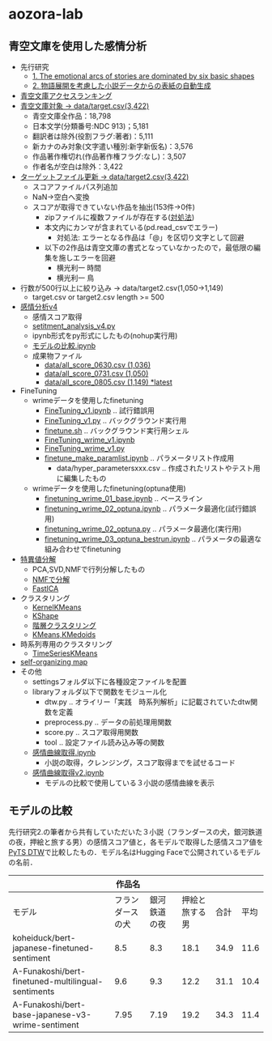 # aozora-lab

## 青空文庫を使用した感情分析

- 先行研究
  - [1. The emotional arcs of stories are dominated by six basic shapes](https://arxiv.org/pdf/1606.07772.pdf)
  - [2. 物語展開を考慮した小説データからの表紙の自動生成](https://db-event.jpn.org/deim2019/post/papers/350.pdf)
- [青空文庫アクセスランキング](青空文庫データクレンジング.ipynb)
- [青空文庫対象 → data/target.csv(3,422)](青空文庫対象.ipynb)
  - 青空文庫全作品：18,798
  - 日本文学(分類番号:NDC 913)；5,181
  - 翻訳者は除外(役割フラグ:著者)：5,111
  - 新カナのみ対象(文字遣い種別:新字新仮名)：3,576
  - 作品著作権切れ(作品著作権フラグ:なし)：3,507
  - 作者名が空白は除外：3,422
- [ターゲットファイル更新  → data/target2.csv(3,422)](update_target.ipynb)
  - スコアファイルパス列追加
  - NaN→空白へ変換
  - スコアが取得できていない作品を抽出(153件→0件)
    - zipファイルに複数ファイルが存在する([対処法](https://stackoverflow.com/questions/44575251/reading-multiple-files-contained-in-a-zip-file-with-pandas))
    - 本文内にカンマが含まれている(pd.read_csvでエラー)
      - 対処法: エラーとなる作品は「@」を区切り文字として回避
    - 以下の2作品は青空文庫の書式となっていなかったので，最低限の編集を施しエラーを回避
      - 横光利一 時間
      - 横光利一 鳥
- 行数が500行以上に絞り込み → data/target2.csv(1,050→1,149)
  - target.csv or target2.csv length >= 500
- [感情分析v4](感情分析v4.ipynb)
  - 感情スコア取得
  - [setitment_analysis_v4.py](setitment_analysis_v4.py)
  - ipynb形式をpy形式にしたもの(nohup実行用)
  - [モデルの比較.ipynb](モデルの比較.ipynb)
  - 成果物ファイル
    - [data/all_score_0630.csv (1,036)](data/all_score_0630.csv)
    - [data/all_score_0731.csv (1,050)](data/all_score_0731.csv)
    - [data/all_score_0805.csv (1,149) *latest](data/all_score_0805.csv)
- FineTuning
  - wrimeデータを使用したfinetuning
    - [FineTuning_v1.ipynb](FineTuning_v1.ipynb) .. 試行錯誤用
    - [FineTuning_v1.py](FineTuning_v1.py) .. バックグラウンド実行用
    - [finetune.sh](finetune.sh) .. バックグラウンド実行用シェル
    - [FineTuning_wrime_v1.ipynb](FineTuning_wrime_v1.ipynb)
    - [FineTuning_wrime_v1.py](FineTuning_wrime_v1.ipynb)
    - [finetune_make_paramlist.ipynb](finetune_make_paramlist.ipynb) .. パラメータリスト作成用
      - data/hyper_parametersxxx.csv .. 作成されたリストやテスト用に編集したもの
  - wrimeデータを使用したfinetuning(optuna使用)
    - [finetuning_wrime_01_base.ipynb](finetuning_wrime_01_base.ipynb) .. ベースライン
    - [finetuning_wrime_02_optuna.ipynb](finetuning_wrime_02_optuna.ipynb) .. パラメータ最適化(試行錯誤用)
    - [finetuning_wrime_02_optuna.py](finetuning_wrime_02_optuna.py) .. パラメータ最適化(実行用)
    - [finetuning_wrime_03_optuna_bestrun.ipynb](finetuning_wrime_03_optuna_bestrun.ipynb) .. パラメータの最適な組み合わせでfinetuning
- [特異値分解](特異値分解v1.ipynb)
  - PCA,SVD,NMFで行列分解したもの
  - [NMFで分解](NMF.ipynb)
  - [FastICA](次元削除v1.ipynb)
- クラスタリング
  - [KernelKMeans](KernelKMeans.ipynb)
  - [KShape](KShape.ipynb)
  - [階層クラスタリング](PairwiseClustering.ipynb)
  - [KMeans,KMedoids](クラスタリングv1.ipynb)
- 時系列専用のクラスタリング
  - [TimeSeriesKMeans](TimeSeriesKMeans.ipynb)
- [self-organizing map](SOM.ipynb)
- その他
  - settingsフォルダ以下に各種設定ファイルを配置
  - libraryフォルダ以下で関数をモジュール化
    - dtw.py .. オライリー「実践　時系列解析」に記載されていたdtw関数を定義
    - preprocess.py .. データの前処理用関数
    - score.py .. スコア取得用関数
    - tool .. 設定ファイル読み込み等の関数
  - [感情曲線取得.ipynb](感情曲線取得.ipynb)
    - 小説の取得，クレンジング，スコア取得までを試せるコード
  - [感情曲線取得v2.ipynb](感情曲線取得v2.ipynb)
    - モデルの比較で使用している３小説の感情曲線を表示

## モデルの比較

先行研究2.の筆者から共有していただいた３小説（フランダースの犬，銀河鉄道の夜，押絵と旅する男）の感情スコア値と，各モデルで取得した感情スコア値を[PyTS DTW](https://pyts.readthedocs.io/en/stable/generated/pyts.metrics.dtw.html#pyts.metrics.dtw)で比較したもの．モデル名はHugging Faceで公開されているモデルの名前．

|                                                    | 作品名           | 　           | 　             | 　   | 　   |
|----------------------------------------------------|------------------|--------------|----------------|------|------|
| モデル                                             | フランダースの犬 | 銀河鉄道の夜 | 押絵と旅する男 | 合計 | 平均 |
| koheiduck/bert-japanese-finetuned-sentiment        | 8.5              | 8.3          | 18.1           | 34.9 | 11.6 |
| A-Funakoshi/bert-finetuned-multilingual-sentiments | 9.6              | 9.3          | 12.2           | 31.1 | 10.4 |
| A-Funakoshi/bert-base-japanese-v3-wrime-sentiment  | 7.95             | 7.19         | 19.2           | 34.3 | 11.4 |